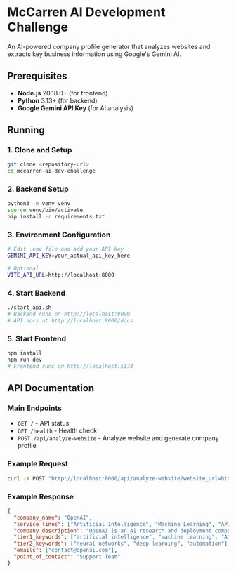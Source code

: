 # McCarren AI Development Challenge

An AI-powered company profile generator that analyzes websites and extracts key business information using Google's Gemini AI.

## Prerequisites

- **Node.js** 20.18.0+ (for frontend)
- **Python** 3.13+ (for backend)
- **Google Gemini API Key** (for AI analysis)

## Running

### 1. Clone and Setup

```bash
git clone <repository-url>
cd mccarren-ai-dev-challenge
```

### 2. Backend Setup

```bash
python3 -m venv venv
source venv/bin/activate
pip install -r requirements.txt
```

### 3. Environment Configuration

```bash
# Edit .env file and add your API key
GEMINI_API_KEY=your_actual_api_key_here

# Optional
VITE_API_URL=http://localhost:8000
```

### 4. Start Backend

```bash
./start_api.sh
# Backend runs on http://localhost:8000
# API docs at http://localhost:8000/docs
```

### 5. Start Frontend

```bash
npm install
npm run dev
# Frontend runs on http://localhost:5173
```

## API Documentation

### Main Endpoints

- `GET /` - API status
- `GET /health` - Health check
- `POST /api/analyze-website` - Analyze website and generate company profile

### Example Request

```bash
curl -X POST "http://localhost:8000/api/analyze-website?website_url=https://openai.com"
```

### Example Response

```json
{
  "company_name": "OpenAI",
  "service_lines": ["Artificial Intelligence", "Machine Learning", "API Services"],
  "company_description": "OpenAI is an AI research and deployment company...",
  "tier1_keywords": ["artificial intelligence", "machine learning", "AI"],
  "tier2_keywords": ["neural networks", "deep learning", "automation"],
  "emails": ["contact@openai.com"],
  "point_of_contact": "Support Team"
}
```
